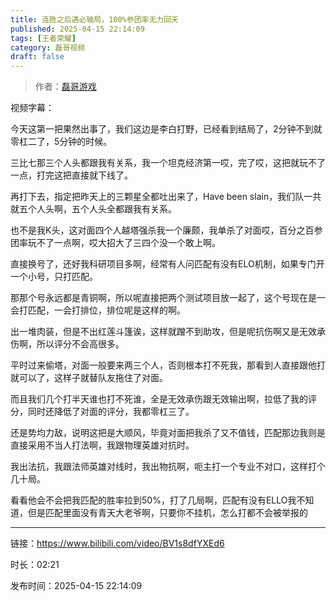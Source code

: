 ```yaml
---
title: 连胜之后遇必输局，100%参团率无力回天
published: 2025-04-15 22:14:09
tags: [王者荣耀]
category: 磊哥视频
draft: false
---
```



> 作者：[磊哥游戏](https://space.bilibili.com/268941858?spm_id_from=333.788.upinfo.head.click)

视频字幕：

今天这第一把果然出事了，我们这边是李白打野，已经看到结局了，2分钟不到就零杠二了，5分钟的时候。

三比七那三个人头都跟我有关系，我一个坦克经济第一哎，完了哎，这把就玩不了一点，打完这把直接就下线了。

再打下去，指定把昨天上的三颗星全都吐出来了，Have been slain，我们队一共就五个人头啊，五个人头全都跟我有关系。

也不是我K头，这对面四个人越塔强杀我一个廉颇，我单杀了对面哎，百分之百参团率玩不了一点啊，哎大招大了三四个没一个敢上啊。

直接换号了，还好我科研项目多啊，经常有人问匹配有没有ELO机制，如果专门开一个小号，只打匹配。

那那个号永远都是青铜啊，所以呢直接把两个测试项目放一起了，这个号现在是一会打匹配，一会打排位，排位呢是这样的啊。

出一堆肉装，但是不出红莲斗篷诶，这样就蹭不到助攻，但是呢抗伤啊又是无效承伤啊，所以评分不会高很多。

平时过来偷塔，对面一般要来两三个人，否则根本打不死我，那看到人直接跟他打就可以了，这样子就替队友拖住了对面。

而且我们几个打半天谁也打不死谁，全是无效承伤跟无效输出啊，拉低了我的评分，同时还降低了对面的评分，我都零杠三了。

还是势均力敌，说明这把是大顺风，毕竟对面把我杀了又不值钱，匹配那边我则是直接采用不当人打法啊，我跟物理英雄对抗时。

我出法抗，我跟法师英雄对线时，我出物抗啊，呃主打一个专业不对口，这样打个几十局。

看看他会不会把我匹配的胜率拉到50%，打了几局啊，匹配有没有ELLO我不知道，但是匹配里面没有青天大老爷啊，只要你不挂机，怎么打都不会被举报的

---

链接：https://www.bilibili.com/video/BV1s8dfYXEd6

时长：02:21

发布时间：2025-04-15 22:14:09
